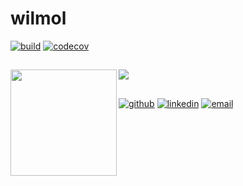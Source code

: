 # wilmol

[![build](https://github.com/wilmol/wilmol/workflows/build/badge.svg?event=push)](https://github.com/wilmol/wilmol/actions?query=workflow%3Abuild)
[![codecov](https://codecov.io/gh/wilmol/wilmol/branch/master/graph/badge.svg)](https://codecov.io/gh/wilmol/wilmol)

##

<div>
  <img height="170" align="left" src="https://github-readme-stats.vercel.app/api?username=wilmol&count_private=true&include_all_commits=true&show_icons=true" />
  <img src="https://github-readme-stats.vercel.app/api/top-langs/?username=wilmol&count_private=true&layout=compact" /> <!-- TODO exclude generated code... waiting on https://github.com/anuraghazra/github-readme-stats/pull/307 -->
</div>

##

[![github](https://img.shields.io/badge/-wilmol-black?style=flat-square&logo=GitHub&logoColor=white&link=https://github.com/wilmol)](https://github.com/wilmol)
[![linkedin](https://img.shields.io/badge/-molloywill-blue?style=flat-square&logo=Linkedin&logoColor=white&link=https://www.linkedin.com/in/molloywill/)](https://www.linkedin.com/in/molloywill/) 
[![email](https://img.shields.io/badge/-willjoemolloy@gmail.com-red?style=flat-square&logo=Gmail&logoColor=white&link=mailto:willjoemolloy@gmail.com)](mailto:willjoemolloy@gmail.com)

<!-- 
hello
-->
